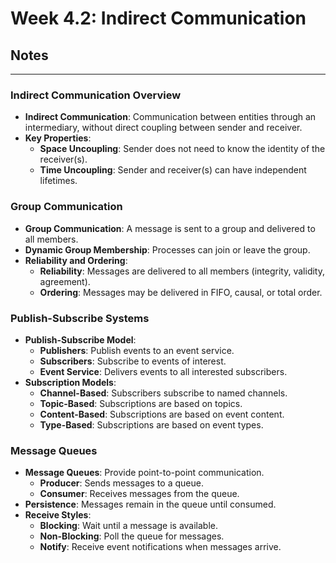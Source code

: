 # Week 4.2: Indirect Communication
## Notes
---

### Indirect Communication Overview

- **Indirect Communication**: Communication between entities through an intermediary, without direct coupling between sender and receiver.
- **Key Properties**:
    - **Space Uncoupling**: Sender does not need to know the identity of the receiver(s).
    - **Time Uncoupling**: Sender and receiver(s) can have independent lifetimes.

### Group Communication

- **Group Communication**: A message is sent to a group and delivered to all members.
- **Dynamic Group Membership**: Processes can join or leave the group.
- **Reliability and Ordering**:
    - **Reliability**: Messages are delivered to all members (integrity, validity, agreement).
    - **Ordering**: Messages may be delivered in FIFO, causal, or total order.

### Publish-Subscribe Systems

- **Publish-Subscribe Model**:
    - **Publishers**: Publish events to an event service.
    - **Subscribers**: Subscribe to events of interest.
    - **Event Service**: Delivers events to all interested subscribers.
- **Subscription Models**:
    - **Channel-Based**: Subscribers subscribe to named channels.
    - **Topic-Based**: Subscriptions are based on topics.
    - **Content-Based**: Subscriptions are based on event content.
    - **Type-Based**: Subscriptions are based on event types.

### Message Queues

- **Message Queues**: Provide point-to-point communication.
    - **Producer**: Sends messages to a queue.
    - **Consumer**: Receives messages from the queue.
- **Persistence**: Messages remain in the queue until consumed.
- **Receive Styles**:
    - **Blocking**: Wait until a message is available.
    - **Non-Blocking**: Poll the queue for messages.
    - **Notify**: Receive event notifications when messages arrive.

